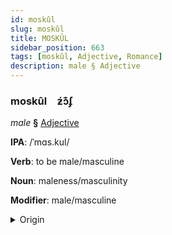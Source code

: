 ```yaml
---
id: moskûl
slug: moskûl
title: MOSKÛL
sidebar_position: 663
tags: [moskûl, Adjective, Romance]
description: male § Adjective
---
```


### moskûl&emsp;<span kind="abugida">ƶ́ɔ͊ʄ</span>

*male* **§** [Adjective](../../tags/Adjective)

**IPA**: /ˈmɑs.kul/

**Verb**: to be male/masculine

**Noun**: maleness/masculinity

**Modifier**: male/masculine

<details>
    <summary>Origin</summary>
    Romanian mascul [masˈkul]<br/>
    <em>Romance Language Family</em>
</details>
